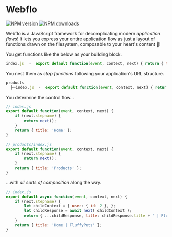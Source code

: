 # Webflo

<!-- BADGES/ -->

<span class="badge-npmversion"><a href="https://npmjs.org/package/@web-native-js/observables" title="View this project on NPM"><img src="https://img.shields.io/npm/v/@web-native-js/observables.svg" alt="NPM version" /></a></span>
<span class="badge-npmdownloads"><a href="https://npmjs.org/package/@web-native-js/observables" title="View this project on NPM"><img src="https://img.shields.io/npm/dm/@web-native-js/observables.svg" alt="NPM downloads" /></a></span>

<!-- /BADGES -->

Webflo is a JavaScript framework for decomplicating modern *application flows*! It lets you express your entire application flow as just a layout of functions drawn on the filesystem, composable to your heart's content 🍉!

You get functions like the below as your building block.

```js
index.js  -  export default function(event, context, next) { return { title: 'Home' } }
```
  
You nest them as *step functions* following your application's URL structure.

```js
products
  ├⏤index.js  -  export default function(event, context, next) { return { title: 'Products' } }
```
  
You determine the control flow...

```js
// index.js
export default function(event, context, next) {
    if (next.stepname) {
        return next();
    }
    return { title: 'Home' };
}
```

```js
// products/index.js
export default function(event, context, next) {
    if (next.stepname) {
        return next();
    }
    return { title: 'Products' };
}
```
    
...with *all sorts of composition* along the way.

```js
// index.js
export default async function(event, context, next) {
    if (next.stepname) {
        let childContext = { user: { id: 2 }, };
        let childResponse = await next( childContext );
        return { ...childResponse, title: childResponse.title + ' | FluffyPets' };
    }
    return { title: 'Home | FluffyPets' };
}
```
  
